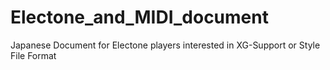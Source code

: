 # Electone_and_MIDI_document
Japanese Document for Electone players interested in XG-Support or Style File Format
